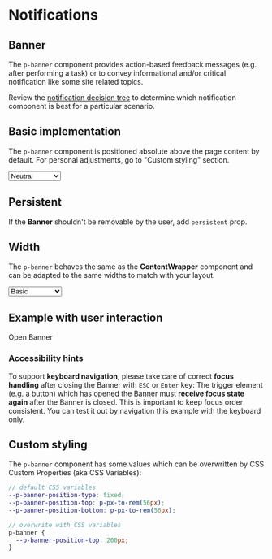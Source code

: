 # Notifications

<TableOfContents></TableOfContents>

## Banner
The `p-banner` component provides action-based feedback messages (e.g. after performing a task) or to convey informational and/or critical notification like some site related topics. 

Review the [notification decision tree](components/notifications/decision-tree) to determine which notification component is best for a particular scenario.

## Basic implementation
The `p-banner` component is positioned absolute above the page content by default. For personal adjustments, go to "Custom styling" section.

<Playground :markup="basic" :config="config">
  <select v-model="state" aria-label="Select state">
    <option disabled>Select a state</option>
    <option value="neutral">Neutral</option>
    <option value="warning">Warning</option>
    <option value="error">Error</option>
  </select>
</Playground>

## Persistent
If the **Banner** shouldn't be removable by the user, add `persistent` prop.

<Playground :markup="persistent" :config="config"></Playground>

## Width
The `p-banner` behaves the same as the **ContentWrapper** component and can be adapted to the same widths to match with your layout.

<Playground :markup="markupWidth" :config="config">
  <select v-model="width" aria-label="Select width">
    <option disabled>Select a width</option>
    <option value="basic">Basic</option>
    <option value="extended">Extended</option>
    <option value="fluid">Fluid</option>
  </select>
</Playground>

## Example with user interaction

<p-button type="button" v-on:click="openBanner($event)">Open Banner</p-button>

### <A11yIcon></A11yIcon> Accessibility hints
To support **keyboard navigation**, please take care of correct **focus handling** after closing the Banner with `ESC` or `Enter` key:
The trigger element (e.g. a button) which has opened the Banner must **receive focus state again** after the Banner is closed. This is important to keep focus order consistent.
You can test it out by navigation this example with the keyboard only.

## Custom styling
The `p-banner` component has some values which can be overwritten by CSS Custom Properties (aka CSS Variables):

```scss
// default CSS variables
--p-banner-position-type: fixed;
--p-banner-position-top: p-px-to-rem(56px);
--p-banner-position-bottom: p-px-to-rem(56px);

// overwrite with CSS variables
p-banner {
  --p-banner-position-top: 200px;
}
``` 

<script lang="ts">
import Vue from 'vue';
import Component from 'vue-class-component';
import { componentsReady } from '@porsche-design-system/components-js';

@Component
export default class Code extends Vue {
  config = { themeable: true };
  
  state = 'neutral';
  width = 'basic';
  
  get basic() {
    return `<p-banner state="${this.state}">
  <span slot="title">Some banner title</span>
  <span slot="description">Some banner description. You can also add inline <a href="https://porsche.com">links</a> to route to another page.</span>
</p-banner>`
  }
    
  persistent =
`<p-banner persistent="true">
  <span slot="title">Some banner title</span>
  <span slot="description">Some banner description.</span>
</p-banner>`;

  get markupWidth() {
    return `<p-banner width="${this.width}">
  <span slot="title">Some banner title</span>
  <span slot="description">Some banner description.</span>
</p-banner>`;
  }
  
  openBanner = (event) => {
    const el = document.createElement('p-banner');
    const currentTarget = event.currentTarget;
    el.innerHTML = `
      <span slot="title">Some banner title</span>
      <span slot="description">Some banner description.</span>
    `;
    document.getElementById('app').append(el);
    el.addEventListener('dismiss', () => {
      currentTarget.focus();
    });
  };

  mounted(): void {
    const banners = document.querySelectorAll('p-banner');
    banners.forEach((el) => el.addEventListener("dismiss", () => console.log("dismissed")));

    // scroll to top since banners have autofocus on close button via componentDidLoad
    componentsReady(this.$el).then(() => {
      document.querySelector('html').scrollTop = 0;
    });
  }
}
</script>

<style scoped lang="scss">
  ::v-deep .demo p-banner {
    --p-banner-position-type: static;
  }
</style>